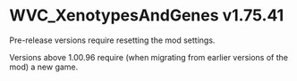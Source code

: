 # WVC_XenotypesAndGenes v1.75.41
 
Pre-release versions require resetting the mod settings.

Versions above 1.00.96 require (when migrating from earlier versions of the mod) a new game.